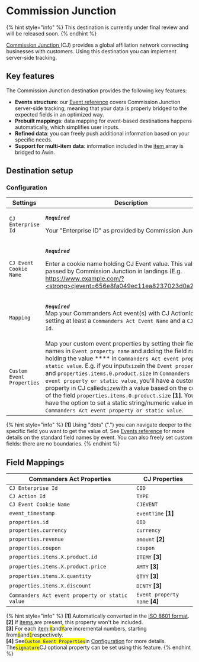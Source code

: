 # Commission Junction

{% hint style="info" %}
This destination is currently under final review and will be released soon.
{% endhint %}

[Commission Junction](https://www.cj.com/)[ ](https://www.awin.com)(CJ) provides a global affiliation network connecting businesses with customers. Using this destination you can implement server-side tracking.

## Key features

The Commission Junction destination provides the following key features:

* **Events structure**: our [Event reference](https://community.commandersact.com/platform-x/developers/tracking/events-reference) covers Commission Junction server-side tracking, meaning that your data is properly bridged to the expected fields in an optimized way.
* **Prebuilt mappings**: data mapping for event-based destinations happens automatically, which simplifies user inputs.
* **Refined data**: you can freely push additional information based on your specific needs.
* **Support for multi-item data**: information included in the [item ](https://community.commandersact.com/platform-x/developers/tracking/events-reference#item)array is bridged to Awin.

## Destination setup

### Configuration

| Settings                  | Description                                                                                                                                                                                                                                                                                                                                                                                                                                                                                                                                                                                                  |
| ------------------------- | ------------------------------------------------------------------------------------------------------------------------------------------------------------------------------------------------------------------------------------------------------------------------------------------------------------------------------------------------------------------------------------------------------------------------------------------------------------------------------------------------------------------------------------------------------------------------------------------------------------ |
| `CJ Enterprise Id`        | <p><em><strong><code>Required</code></strong></em></p><p>Your "Enterprise ID" as provided by Commission Junction.</p>                                                                                                                                                                                                                                                                                                                                                                                                                                                                                        |
| `CJ Event Cookie Name`    | <p><em><strong><code>Required</code></strong></em></p><p>Enter a cookie name holding CJ Event value. This value is passed by Commission Junction in landings (E.g. https://www.example.com/?<strong>cjevent=656e8fa049ec11ea8237023d0a240612</strong>).</p>                                                                                                                                                                                                                                                                                                                                                  |
| `Mapping`                 | <p><em><strong><code>Required</code></strong></em><br>Map your Commanders Act event(s) with CJ ActionId(s) by setting at least a  <code>Commanders Act Event Name</code> and a <code>CJ Action Id</code>.</p>                                                                                                                                                                                                                                                                                                                                                                                                |
| `Custom Event Properties` | Map your custom event properties by setting their field names in `Event property name` and adding the field name holding the value **** in `Commanders Act event property or static value`. E.g. if you input`size`in the `Event property name` and `properties.items.0.product.size` in `Commanders Act event property or static value`, you'll have a custom event property in CJ called`size`with a value based on the content of the field `properties.items.0.product.size` **\[1]**. You also have the option to set a static string/numeric value in `Commanders Act event property or static value`. |

{% hint style="info" %}
**\[1]** Using "dots" (".") you can navigate deeper to the specific field you want to get the value of. See [Events reference](https://community.commandersact.com/platform-x/developers/tracking/events-reference) for more details on the standard field names by event. You can also freely set custom fields: there are no boundaries.
{% endhint %}

## Field Mappings

| Commanders Act Properties                       | CJ Properties                  |
| ----------------------------------------------- | ------------------------------ |
| `CJ Enterprise Id`                              | `CID`                          |
| `CJ Action Id`                                  | `TYPE`                         |
| `CJ Event Cookie Name`                          | `CJEVENT`                      |
| `event_timestamp`                               | `eventTime` **\[1]**           |
| `properties.id`                                 | `OID`                          |
| `properties.currency`                           | `currency`                     |
| `properties.revenue`                            | `amount` **\[2]**              |
| `properties.coupon`                             | `coupon`                       |
| `properties.items.X.product.id`                 | `ITEMY` **\[3]**               |
| `properties.items.X.product.price`              | `AMTY` **\[3]**                |
| `properties.items.X.quantity`                   | `QTYY` **\[3]**                |
| `properties.items.X.discount`                   | `DCNTY` **\[3]**               |
| `Commanders Act event property or static value` | `Event property name` **\[4]** |

{% hint style="info" %}
**\[1]** Automatically converted in the [ISO 8601 format](https://en.wikipedia.org/wiki/ISO\_8601).\
**\[2]** If [items ](https://community.commandersact.com/platform-x/developers/tracking/events-reference#item)are present, this property won't be included.\
**\[3]** For each [item](https://community.commandersact.com/platform-x/developers/tracking/events-reference#item):<mark style="color:blue;">`X`</mark>and<mark style="color:blue;">`Y`</mark>are incremental numbers, starting from<mark style="color:blue;">`0`</mark>and<mark style="color:blue;">`1`</mark>respectively.\
**\[4]** See<mark style="color:blue;">`Custom Event Properties`</mark>in [Configuration](commission-junction.md#configuration) for more details.\
The<mark style="color:blue;">`signature`</mark>CJ optional property can be set using this feature.&#x20;
{% endhint %}
